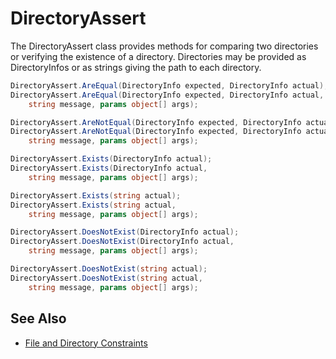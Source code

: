 # DirectoryAssert

The DirectoryAssert class provides methods for comparing two directories
or verifying the existence of a directory. Directories may be provided
as DirectoryInfos or as strings giving the path to each directory.

```csharp
DirectoryAssert.AreEqual(DirectoryInfo expected, DirectoryInfo actual);
DirectoryAssert.AreEqual(DirectoryInfo expected, DirectoryInfo actual,
    string message, params object[] args);

DirectoryAssert.AreNotEqual(DirectoryInfo expected, DirectoryInfo actual);
DirectoryAssert.AreNotEqual(DirectoryInfo expected, DirectoryInfo actual,
    string message, params object[] args);

DirectoryAssert.Exists(DirectoryInfo actual);
DirectoryAssert.Exists(DirectoryInfo actual,
    string message, params object[] args);

DirectoryAssert.Exists(string actual);
DirectoryAssert.Exists(string actual,
    string message, params object[] args);

DirectoryAssert.DoesNotExist(DirectoryInfo actual);
DirectoryAssert.DoesNotExist(DirectoryInfo actual,
    string message, params object[] args);

DirectoryAssert.DoesNotExist(string actual);
DirectoryAssert.DoesNotExist(string actual,
    string message, params object[] args);
```

## See Also

* [File and Directory Constraints](xref:constraints#file-and-directory-constraints)

